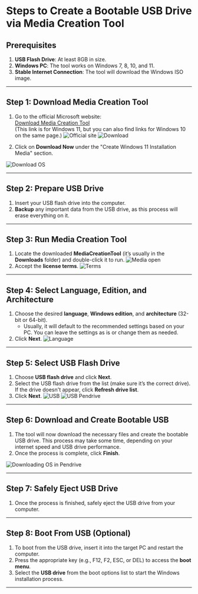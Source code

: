 # Steps to Create a Bootable USB Drive via Media Creation Tool

## Prerequisites
1. **USB Flash Drive**: At least 8GB in size.
2. **Windows PC**: The tool works on Windows 7, 8, 10, and 11.
3. **Stable Internet Connection**: The tool will download the Windows ISO image.

---

## Step 1: Download Media Creation Tool
1. Go to the official Microsoft website:  
   [Download Media Creation Tool](https://www.microsoft.com/en-us/software-download/windows11)  
   (This link is for Windows 11, but you can also find links for Windows 10 on the same page.)
   ![Official site](https://github.com/user-attachments/assets/7f44b007-6a2d-4bdb-88b1-9b7e96ad1f54)
![Download](https://github.com/user-attachments/assets/fd711977-8767-4dca-919c-1ce6a05b478f)

   
3. Click on **Download Now** under the "Create Windows 11 Installation Media" section.

![Download OS](https://github.com/user-attachments/assets/a06a91f1-e0f1-4bfc-8a89-e4f2fd99d548)

---

## Step 2: Prepare USB Drive
1. Insert your USB flash drive into the computer. 
2. **Backup** any important data from the USB drive, as this process will erase everything on it.
---

## Step 3: Run Media Creation Tool
1. Locate the downloaded **MediaCreationTool** (it’s usually in the **Downloads** folder) and double-click it to run. ![Media open](https://github.com/user-attachments/assets/2af31cc3-4ed7-4c1a-a801-8186cf670613)
2. Accept the **license terms**.
![Terms](https://github.com/user-attachments/assets/a97c8401-0bed-4656-9713-21bf6a6da4aa)

---

## Step 4: Select Language, Edition, and Architecture
1. Choose the desired **language**, **Windows edition**, and **architecture** (32-bit or 64-bit). 
   - Usually, it will default to the recommended settings based on your PC. You can leave the settings as is or change them as needed.
2. Click **Next**.
![Language](https://github.com/user-attachments/assets/3a3b3659-08a3-486e-b159-741efd0bee52)

---

## Step 5: Select USB Flash Drive
1. Choose **USB flash drive** and click **Next**.
2. Select the USB flash drive from the list (make sure it’s the correct drive). If the drive doesn't appear, click **Refresh drive list**.
3. Click **Next**.
![USB](https://github.com/user-attachments/assets/d53d4727-3a92-4615-b40c-df48cbe0117c)
![USB Pendrive](https://github.com/user-attachments/assets/2baa445e-ef94-4cfc-acf5-5d0745186055)

---

## Step 6: Download and Create Bootable USB
1. The tool will now download the necessary files and create the bootable USB drive. This process may take some time, depending on your internet speed and USB drive performance.
2. Once the process is complete, click **Finish**.

![Downloading OS in Pendrive](https://github.com/user-attachments/assets/694a2d35-d919-4787-8aac-3b6d88a389b1)


---

## Step 7: Safely Eject USB Drive
1. Once the process is finished, safely eject the USB drive from your computer.

---

## Step 8: Boot From USB (Optional)
1. To boot from the USB drive, insert it into the target PC and restart the computer.
2. Press the appropriate key (e.g., F12, F2, ESC, or DEL) to access the **boot menu**.
3. Select the **USB drive** from the boot options list to start the Windows installation process.


---